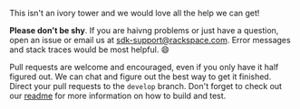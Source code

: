 This isn't an ivory tower and we would love all the help we can get! 

**Please don't be shy**. If you are haivng problems or just have a question, open an issue or email us at 
sdk-support@rackspace.com. Error messages and stack traces would be most helpful. :smile:

Pull requests are welcome and encouraged, even if you only have it half figured out. We can 
chat and figure out the best way to get it finished. Direct your pull requests to the `develop` branch. 
Don't forget to check out our [readme](README.md) for more information on how to build and test.

